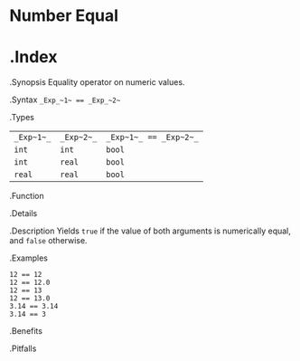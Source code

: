 # Number Equal

.Index
==

.Synopsis
Equality operator on numeric values.

.Syntax
`_Exp_~1~ == _Exp_~2~`

.Types


|             |             |                          |
| --- | --- | --- |
| `_Exp~1~_`  |  `_Exp~2~_` | `_Exp~1~_ == _Exp~2~_`   |
| `int`      |  `int`     | `bool`                 |
| `int`      |  `real`    | `bool`                 |
| `real`     |  `real`    | `bool`                 |


.Function

.Details

.Description
Yields `true` if the value of both arguments is numerically equal, and `false` otherwise.

.Examples
```rascal-shell
12 == 12
12 == 12.0
12 == 13
12 == 13.0
3.14 == 3.14
3.14 == 3
```

.Benefits

.Pitfalls

